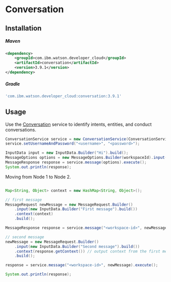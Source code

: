 # Conversation

## Installation

##### Maven
```xml
<dependency>
	<groupId>com.ibm.watson.developer_cloud</groupId>
	<artifactId>conversation</artifactId>
	<version>3.9.1</version>
</dependency>
```

##### Gradle
```gradle
'com.ibm.watson.developer_cloud:conversation:3.9.1'
```

## Usage

Use the [Conversation][conversation] service to identify intents, entities, and conduct conversations.

```java
ConversationService service = new ConversationService(ConversationService.VERSION_DATE_2017_05_26);
service.setUsernameAndPassword("<username>", "<password>");

InputData input = new InputData.Builder("Hi").build();
MessageOptions options = new MessageOptions.Builder(workspaceId).input(input).build();
MessageResponse response = service.message(options).execute();
System.out.println(response);
```

Moving from Node 1 to Node 2.

```java

Map<String, Object> context = new HashMap<String, Object>();

// first message
MessageRequest newMessage = new MessageRequest.Builder()
	.input(new InputData.Builder("First message").build())
	.context(context)
	.build();

MessageResponse response = service.message("<workspace-id>", newMessage).execute();

// second message
newMessage = new MessageRequest.Builder()
	.input(new InputData.Builder("Second message").build())
	.context(response.getContext()) // output context from the first message
	.build();

response = service.message("<workspace-id>", newMessage).execute();

System.out.println(response);
```

[conversation]: https://console.bluemix.net/docs/services/conversation/index.html
